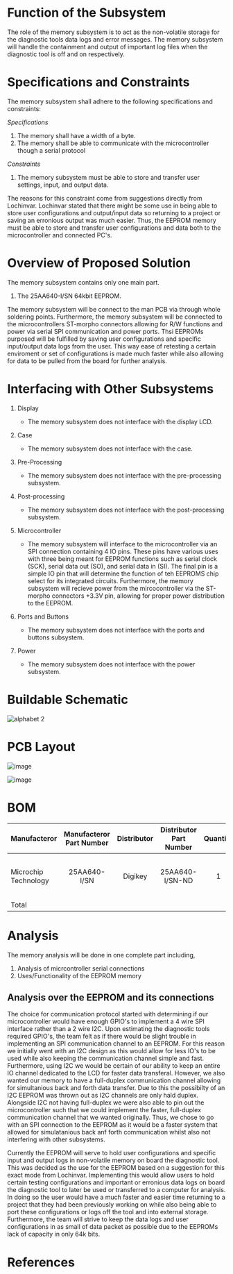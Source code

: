 
# Function of the Subsystem

The role of the memory subsystem is to act as the non-volatile storage for the diagnostic tools data logs and error messages. The memory subsystem will handle the containment and output of important log files when the diagnostic tool is off and on respectively.

# Specifications and Constraints
The memory subsystem shall adhere to the following specifications and constraints:

*Specifications*
1. The memory shall have a width of a byte.  
2. The memory shall be able to communicate with the microcontroller though a serial protocol  

*Constraints*
1. The memory subsystem must be able to store and transfer user settings, input, and output data.  

The reasons for this constraint come from suggestions directly from Lochinvar. Lochinvar stated that there might be some use in being able to store user configurations and output/input data so returning to a project or saving an erronious output was much easier. Thus, the EEPROM memory must be able to store and transfer user configurations and data both to the microcontroller and connected PC's.  

# Overview of Proposed Solution
The memory subsystem contains only one main part.

1. The 25AA640-I/SN	64kbit EEPROM.  

The memory subsystem will be connect to the man PCB via through whole soldering points. Furthermore, the memory subsystem will be connected to the microcontrollers ST-morpho connectors allowing for R/W functions and power via serial SPI communication and power ports. Thsi EEPROMs purposed will be fulfilled by saving user configurations and specific input/output data logs from the user. This way ease of retesting a certain enviroment or set of configurations is made much faster while also allowing for data to be pulled from the board for further analysis.
  
# Interfacing with Other Subsystems
1. Display
   - The memory subsystem does not interface with the display LCD.  

2. Case
   - The memory subsystem does not interface with the case.  

3. Pre-Processing
   - The memory subsystem does not interface with the pre-processing subsystem.   

4. Post-processing
   - The memory subsystem does not interface with the post-processing subsystem.  

5. Microcontroller
   -  The memory subsystem will interface to the microcontroller via an SPI connection containing 4 IO pins. These pins have various uses with three being meant for EEPROM functions such as serial clock (SCK), serial data out (SO), and serial data in (SI). The final pin is a simple IO pin that will determine the function of teh EEPROMS chip select for its integrated circuits. Furthermore, the memory subsystem will recieve power from the mircocontroller via the ST-morpho connectors +3.3V pin, allowing for proper power distribution to the EEPROM.  

7. Ports and Buttons
   - The memory subsystem does not interface with the ports and buttons subsystem.  

8. Power
   - The memory subsystem does not interface with the power subsystem.   

# Buildable Schematic

![alphabet 2](https://github.com/user-attachments/assets/7303b3c5-7d4c-4509-b72c-2ce9a38cd636)

# PCB Layout

![image](https://github.com/user-attachments/assets/7716fa9d-f74b-4b8b-9dda-23448095bf58)

![image](https://github.com/user-attachments/assets/dac80311-7e87-4ce8-bed9-0c62a2ce0c5a)

# BOM

| Manufacteror | Manufacteror Part Number | Distributor | Distributor Part Number | Quantity | Cost  | URL  | Component Name  |
| :---         | :---:                    | :---:       | :---:                   | :---:    | :---: | :--- | :--- |
| Microchip Technology | 25AA640-I/SN	| Digikey | 25AA640-I/SN-ND | 1 | $0.93 | https://www.digikey.com/en/products/detail/microchip-technology/25AA640-I-SN/318777 | EEPROM Memory IC 64Kbit SPI 1 MHz 8-SOIC |
| Total | | | | | $0.93 | |

# Analysis

The memory analysis will be done in one complete part including,  

1. Analysis of micrcontroller serial connections  
2. Uses/Functionality of the EEPROM memory  

## Analysis over the EEPROM and its connections  

The choice for communication protocol started with determining if our microcontroller would have enough GPIO's to implement a 4 wire SPI interface rather than a 2 wire I2C. Upon estimating the diagnostic tools required GPIO's, the team felt as if there would be slight trouble in implementing an SPI communication channel to an EEPROM. For this reason we initially went with an I2C design as this would allow for less IO's to be used while also keeping the communication channel simple and fast. Furthermore, using I2C we would be certain of our ability to keep an entire IO channel dedicated to the LCD for faster data transferal. However, we also wanted our memory to have a full-duplex communication channel allowing for simultanious back and forth data transfer. Due to this the possibilty of an I2C EEPROM was thrown out as I2C channels are only hald duplex. Alongside I2C not having full-duplex we were also able to pin out the microcontroller such that we could implement the faster, full-duplex communication channel that we wanted originally. Thus, we chose to go with an SPI connection to the EEPROM as it would be a faster system that allowed for simulatanious back anf forth communication whilst also not interfering with other subsystems.  

Currently the EEPROM will serve to hold user configurations and specific input and output logs in non-volatile memory on board the diagnostic tool. This was decided as the use for the EEPROM based on a suggestion for this exact mode from Lochinvar. Implementing this would allow users to hold certain testing configurations and important or erronious data logs on board the diagnostic tool to later be used or transferred to a computer for analysis. In doing so the user would have a much faster and easier time returning to a project that they had been previously working on while also being able to port these configurations or logs off the tool and into external storage. Furthermore, the team will strive to keep the data logs and user configurations in as small of data packet as possible due to the EEPROMs lack of capacity in only 64k bits.  

# References

